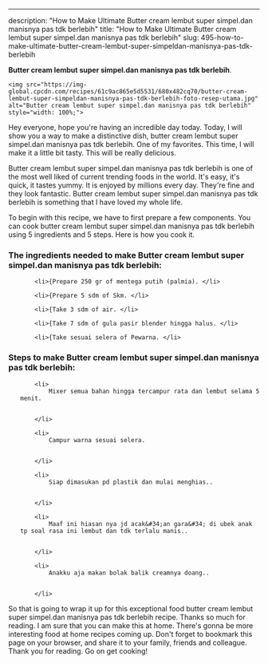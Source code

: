 ---
description: "How to Make Ultimate Butter cream lembut super simpel.dan manisnya pas tdk berlebih"
title: "How to Make Ultimate Butter cream lembut super simpel.dan manisnya pas tdk berlebih"
slug: 495-how-to-make-ultimate-butter-cream-lembut-super-simpeldan-manisnya-pas-tdk-berlebih

<p>
	<strong>Butter cream lembut super simpel.dan manisnya pas tdk berlebih</strong>. 
	
</p>
<p>
	
	<img src="https://img-global.cpcdn.com/recipes/61c9ac865e5d5531/680x482cq70/butter-cream-lembut-super-simpeldan-manisnya-pas-tdk-berlebih-foto-resep-utama.jpg" alt="Butter cream lembut super simpel.dan manisnya pas tdk berlebih" style="width: 100%;">
	
	
</p>
<p>
	Hey everyone, hope you're having an incredible day today. Today, I will show you a way to make a distinctive dish, butter cream lembut super simpel.dan manisnya pas tdk berlebih. One of my favorites. This time, I will make it a little bit tasty. This will be really delicious.
</p>
	
<p>
	
</p>
<p>
	Butter cream lembut super simpel.dan manisnya pas tdk berlebih is one of the most well liked of current trending foods in the world. It's easy, it's quick, it tastes yummy. It is enjoyed by millions every day. They're fine and they look fantastic. Butter cream lembut super simpel.dan manisnya pas tdk berlebih is something that I have loved my whole life.
</p>

<p>
To begin with this recipe, we have to first prepare a few components. You can cook butter cream lembut super simpel.dan manisnya pas tdk berlebih using 5 ingredients and 5 steps. Here is how you cook it.
</p>

<h3>The ingredients needed to make Butter cream lembut super simpel.dan manisnya pas tdk berlebih:</h3>

<ol>
	
		<li>{Prepare 250 gr of mentega putih (palmia). </li>
	
		<li>{Prepare 5 sdm of Skm. </li>
	
		<li>{Take 3 sdm of air. </li>
	
		<li>{Take 7 sdm of gula pasir blender hingga halus. </li>
	
		<li>{Take sesuai selera of Pewarna. </li>
	
</ol>
<p>
	
</p>

<h3>Steps to make Butter cream lembut super simpel.dan manisnya pas tdk berlebih:</h3>

<ol>
	
		<li>
			Mixer semua bahan hingga tercampur rata dan lembut selama 5 menit.
			
			
		</li>
	
		<li>
			Campur warna sesuai selera.
			
			
		</li>
	
		<li>
			Siap dimasukan pd plastik dan mulai menghias..
			
			
		</li>
	
		<li>
			Maaf ini hiasan nya jd acak&#34;an gara&#34; di ubek anak tp soal rasa ini lembut dan tdk terlalu manis..
			
			
		</li>
	
		<li>
			Anakku aja makan bolak balik creamnya doang..
			
			
		</li>
	
</ol>

<p>
	
</p>

<p>
	So that is going to wrap it up for this exceptional food butter cream lembut super simpel.dan manisnya pas tdk berlebih recipe. Thanks so much for reading. I am sure that you can make this at home. There's gonna be more interesting food at home recipes coming up. Don't forget to bookmark this page on your browser, and share it to your family, friends and colleague. Thank you for reading. Go on get cooking!
</p>
